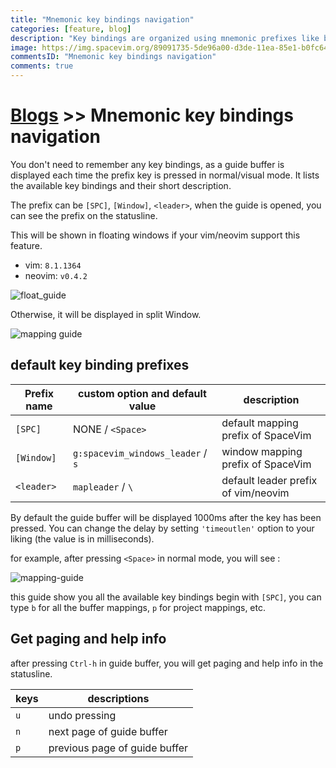 ```yaml
---
title: "Mnemonic key bindings navigation"
categories: [feature, blog]
description: "Key bindings are organized using mnemonic prefixes like b for buffer, p for project, s for search, h for help, etc…"
image: https://img.spacevim.org/89091735-5de96a00-d3de-11ea-85e1-b0fc64537836.gif
commentsID: "Mnemonic key bindings navigation"
comments: true
---
```


# [Blogs](../blog/) >> Mnemonic key bindings navigation

You don't need to remember any key bindings, as a guide buffer is displayed each time the prefix key is pressed
in normal/visual mode. It lists the available key bindings and their short description.

The prefix can be `[SPC]`, `[Window]`, `<leader>`, when the guide is opened, you can
see the prefix on the statusline.

This will be shown in floating windows if your vim/neovim support this feature.

- vim: `8.1.1364`
- neovim: `v0.4.2`

![float_guide](https://img.spacevim.org/89091735-5de96a00-d3de-11ea-85e1-b0fc64537836.gif)

Otherwise, it will be displayed in split Window.

![mapping guide](https://img.spacevim.org/35568184-9a318082-058d-11e8-9d88-e0eafd1d498d.gif)

## default key binding prefixes

| Prefix name | custom option and default value                         | description                        |
| ----------- | ------------------------------------------------------- | ---------------------------------- |
| `[SPC]`     | NONE / `<Space>`                                        | default mapping prefix of SpaceVim |
| `[Window]`  | `g:spacevim_windows_leader` / `s`                       | window mapping prefix of SpaceVim  |
| `<leader>`  | `mapleader` / `\` | default leader prefix of vim/neovim |

By default the guide buffer will be displayed 1000ms after the key has been pressed. You can change the delay by setting `'timeoutlen'` option to your liking (the value is in milliseconds).

for example, after pressing `<Space>` in normal mode, you will see :

![mapping-guide](https://img.spacevim.org/ae8c3168-3337-11e7-8536-ee78d59e5a9c.png)

this guide show you all the available key bindings begin with `[SPC]`, you can type `b` for all the buffer mappings, `p` for project mappings, etc.

## Get paging and help info

after pressing `Ctrl-h` in guide buffer, you will get paging and help info in the statusline.

| keys | descriptions                  |
| ---- | ----------------------------- |
| `u`  | undo pressing                 |
| `n`  | next page of guide buffer     |
| `p`  | previous page of guide buffer |
